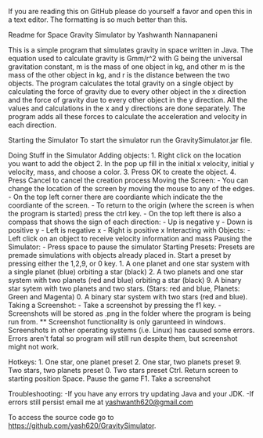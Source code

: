 If you are reading this on GitHub please do yourself a favor and open this in a text editor. The formatting is so much better than this. 

Readme for Space Gravity Simulator by Yashwanth Nannapaneni

This is a simple program that simulates gravity in space written in Java. The equation used to calculate gravity is Gmm/r^2 with G being the universal gravitation constant, m is the mass of one object in kg, and other m is the mass of the other object in kg, and r is the distance between the two objects. The program calculates the total gravity on a single object by calculating the force of gravity due to every other object in the x direction and the force of gravity due to every other object in  the y direction. All the values and calculations in the x and y directions are done separately. The program adds all these forces to calculate the acceleration and velocity
in each direction. 

Starting the Simulator
	To start the simulator run the GravitySimulator.jar file.


Doing Stuff in the Simulator
	Adding objects:
		1. Right click on the location you want to add the object
		2. In the pop up fill in the initial x velocity, initial y velocity, mass, and
                    choose a color.
		3. Press OK to create the object. 
		4. Press Cancel to cancel the creation process
Moving the Screen:
		- You can change the location of the screen by moving the mouse to any of the edges.
		- On the top left corner there are coordiante which indicate the the coordiante of the screen.
		- To return to the origin (where the screen is when the program is started) press the ctrl key.
		- On the top left there is also a compass that shows the sign of each direction:
			- Up is negative y
			- Down is positive y
			- Left is negative x
			- Right is positive x
	Interacting with Objects:
		- Left click on an object to receive velocity information and mass
	Pausing the Simulator:
		- Press space to pause the simulator
	Starting Presets:
		Presets are premade simulations with objects already placed in. 
		Start a preset by pressing either the 1,2,9, or 0 key.
			1. A one planet and one star system with a single planet (blue) orbiting a star (black)
			2. A two planets and one star system with two planets (red and blue) orbiting a star (black)
			9. A binary star sytem with two planets and two stars. (Stars: red and blue, Planets: Green and Magenta)
			0. A binary star system with two stars (red and blue).
	Taking a Screenshot:
		- Take a screenshot by pressing the f1 key.
		- Screenshots will be stored as <insertsomenumber>.png in the folder where the program is being run from. 
		** Screenshot functionality is only garunteed in windows. Screenshots in other operating systems (i.e. Linux) has caused some errors.
		   Errors aren't fatal so program will still run despite them, but screenshot might not work. 

Hotkeys:
	1. One star, one planet preset
	2. One star, two planets preset
	9. Two stars, two planets preset
	0. Two stars preset
	Ctrl. Return screen to starting position
	Space. Pause the game
	F1. Take a screenshot

Troubleshooting:
	-If you have any errors try updating Java and your JDK.
	-If errors still persist email me at yashwanth620@gmail.com 
	
To access the source code go to https://github.com/yash620/GravitySimulator.


	
